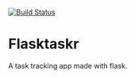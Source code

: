 [![Build Status](https://travis-ci.org/a-watkin/tasker-heroku.svg?branch=master)](https://travis-ci.org/a-watkin/tasker-heroku)

# Flasktaskr

A task tracking app made with flask.
